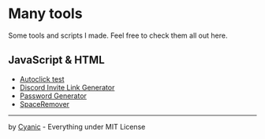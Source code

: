# Many tools

Some tools and scripts I made. Feel free to check them all out here.

## JavaScript & HTML

- [Autoclick test](https://tools.cyanic.tk/html/click)
- [Discord Invite Link Generator](https://tools.cyanic.tk/html/dilg)
- [Password Generator](https://tools.cyanic.tk/html/passwordgenerator)
- [SpaceRemover](https://tools.cyanic.tk/html/spaceremover)

---

by [Cyanic](https://cyanic.tk) - Everything under MIT License
